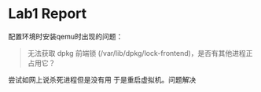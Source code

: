 # Lab1 Report

配置环境时安装qemu时出现的问题：

> 无法获取 dpkg 前端锁 (/var/lib/dpkg/lock-frontend)，是否有其他进程正占用它？

尝试如网上说杀死进程但是没有用 于是重启虚拟机。问题解决